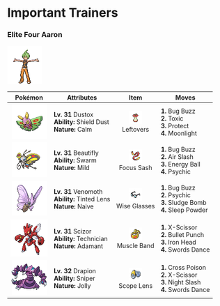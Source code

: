 # Important Trainers

### Elite Four Aaron

![Elite Four Aaron](../../assets/important_trainers/aaron.png "Elite Four Aaron")

| Pokémon | Attributes | Item | Moves |
|:-------:|------------|:----:|-------|
| ![Dustox](../../assets/sprites/dustox/front.gif "Dustox") | **Lv. 31** Dustox<br>**Ability:** <span class="tooltip" title="Blocks the added effects of attacks taken.">Shield Dust</span><br>**Nature:** <span class="tooltip" title="[+Sp. Def, -Atk]">Calm</span> | ![Leftovers](../../assets/items/leftovers.png "Leftovers")<br><span class="tooltip" title="An item to be held by a Pokémon. The holder’s HP is gradually restored during battle.">Leftovers</span> | **1.** Bug Buzz<br>**2.** Toxic<br>**3.** Protect<br>**4.** Moonlight |
| ![Beautifly](../../assets/sprites/beautifly/front.gif "Beautifly") | **Lv. 31** Beautifly<br>**Ability:** <span class="tooltip" title="Powers up Bug-type moves in a pinch.">Swarm</span><br>**Nature:** <span class="tooltip" title="[+Sp. Atk, -Def]">Mild</span> | ![Focus Sash](../../assets/items/focus_sash.png "Focus Sash")<br><span class="tooltip" title="An item to be held by a Pokémon. If it has full HP, the holder will endure one potential KO attack, leaving 1 HP.">Focus Sash</span> | **1.** Bug Buzz<br>**2.** Air Slash<br>**3.** Energy Ball<br>**4.** Psychic |
| ![Venomoth](../../assets/sprites/venomoth/front.gif "Venomoth") | **Lv. 31** Venomoth<br>**Ability:** <span class="tooltip" title="Powers up “not very effective” moves.">Tinted Lens</span><br>**Nature:** <span class="tooltip" title="[+Spd, -Sp. Def]">Naive</span> | ![Wise Glasses](../../assets/items/wise_glasses.png "Wise Glasses")<br><span class="tooltip" title="An item to be held by a Pokémon. It is a thick pair of glasses that slightly boosts the power of special moves.">Wise Glasses</span> | **1.** Bug Buzz<br>**2.** Psychic<br>**3.** Sludge Bomb<br>**4.** Sleep Powder |
| ![Scizor](../../assets/sprites/scizor/front.gif "Scizor") | **Lv. 31** Scizor<br>**Ability:** <span class="tooltip" title="Powers up the Pokémon’s weaker moves.">Technician</span><br>**Nature:** <span class="tooltip" title="[+Atk, -Sp. Atk]">Adamant</span> | ![Muscle Band](../../assets/items/muscle_band.png "Muscle Band")<br><span class="tooltip" title="An item to be held by a Pokémon. It is a headband that slightly boosts the power of physical moves.">Muscle Band</span> | **1.** X-Scissor<br>**2.** Bullet Punch<br>**3.** Iron Head<br>**4.** Swords Dance |
| ![Drapion](../../assets/sprites/drapion/front.gif "Drapion") | **Lv. 32** Drapion<br>**Ability:** <span class="tooltip" title="Powers up moves if they become critical hits.">Sniper</span><br>**Nature:** <span class="tooltip" title="[+Spd, -Sp. Atk]">Jolly</span> | ![Scope Lens](../../assets/items/scope_lens.png "Scope Lens")<br><span class="tooltip" title="An item to be held by a Pokémon. It is a lens that boosts the holder’s critical-hit ratio.">Scope Lens</span> | **1.** Cross Poison<br>**2.** X-Scissor<br>**3.** Night Slash<br>**4.** Swords Dance |


